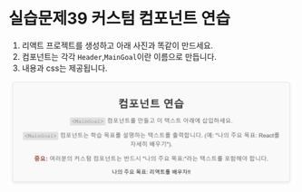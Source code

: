 # 실습문제39 커스텀 컴포넌트 연습

1. 리액트 프로젝트를 생성하고 아래 사진과 똑같이 만드세요.
2. 컴포넌트는 각각 `Header`,`MainGoal`이란 이름으로 만듭니다.
3. 내용과 css는 제공됩니다.

![사진](./shot.png)
